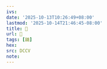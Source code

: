 ```yaml
---
ivs:
date: '2025-10-13T10:26:49+08:00'
lastmod: '2025-10-14T21:46:45-08:00'
title: 􂢒
url: 􂢒
tags: [鼬]
hex: 
src: DCCV
note:
---
```


